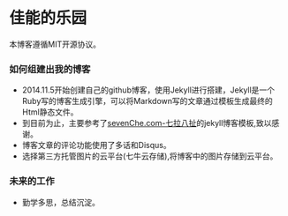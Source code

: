 
# 佳能的乐园

本博客遵循MIT开源协议。

### 如何组建出我的博客

+ 2014.11.5开始创建自己的github博客，使用Jekyll进行搭建，Jekyll是一个Ruby写的博客生成引擎，可以将Markdown写的文章通过模板生成最终的Html静态文件。
+ 到目前为止，主要参考了[sevenChe.com-七拉八扯](http://blog.sevenche.com/)的jekyll博客模板,致以感谢。
+ 博客文章的评论功能使用了多话和Disqus。
+ 选择第三方托管图片的云平台(七牛云存储),将博客中的图片存储到云平台。

### 未来的工作

+ 勤学多思，总结沉淀。





